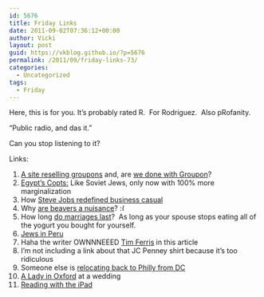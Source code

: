 ```yaml
---
id: 5676
title: Friday Links
date: 2011-09-02T07:36:12+00:00
author: Vicki
layout: post
guid: https://vkblog.github.io/?p=5676
permalink: /2011/09/friday-links-73/
categories:
  - Uncategorized
tags:
  - Friday
---
```

Here, this is for you. It&#8217;s probably rated R.  For Rodriguez.  Also pRofanity.
  

  
&#8220;Public radio, and das it.&#8221;

Can you stop listening to it?

Links:

  1. <a href="http://www.lifesta.com/" target="_blank">A site reselling groupons</a> and, are <a href="http://shamaniceconomist.blogspot.com/2011/08/consumer-fatigue-hits-email-coupon.html" target="_blank">we done with Groupon</a>?
  2. <a href="http://www.nytimes.com/2011/08/28/magazine/in-egypt-the-lure-of-leaving.html" target="_blank">Egypt&#8217;s Copts:</a> Like Soviet Jews, only now with 100% more marginalization
  3. How <a href="http://www.thesmartset.com/article/article08301101.aspx" target="_blank">Steve Jobs redefined business casual</a>
  4. Why <a href="http://online.wsj.com/video/relocation-program-for-nuisance-beavers/FAD249C7-A28A-42BD-A3F1-C42BC4A1EBFB.html" target="_blank">are beavers a nuisance</a>? <img src="https://vkblog.github.io/wp-includes/images/smilies/frownie.png" alt=":(" class="wp-smiley" style="height: 1em; max-height: 1em;" />
  5. How long <a href="http://flowingdata.com/2011/05/23/when-do-people-get-married-and-divorced/" target="_blank">do marriages last</a>?  As long as your spouse stops eating all of the yogurt you bought for yourself.
  6. <a href="http://www.tabletmag.com/life-and-religion/76365/eretz-peru/" target="_blank">Jews in Peru</a>
  7. Haha the writer OWNNNEEED <a href="http://www.newyorker.com/reporting/2011/09/05/110905fa_fact_mead" target="_blank">Tim Ferris</a> in this article
  8. I&#8217;m not including a link about that JC Penney shirt because it&#8217;s too ridiculous
  9. Someone else is <a href="http://www.freakonomics.com/2011/08/30/a-postcard-from-brookings-wolfers-bids-d-c-a-fond-farewell/" target="_blank">relocating back to Philly from DC</a>
 10. <a href="http://www.aladyinlondon.com/2011/08/wedding-oxford.html" target="_blank">A Lady in Oxford</a> at a wedding
 11. <a href="http://www.andfaraway.net/blog/2011/08/29/quarter-to-two-thoughts-on-reading-with-the-ipad" target="_blank">Reading with the iPad</a>